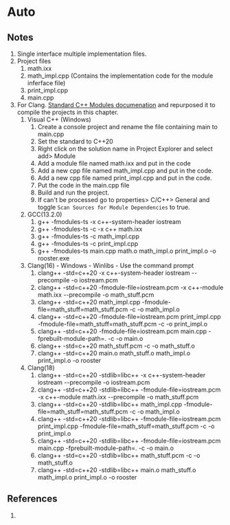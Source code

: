 # Auto

## Notes
1. Single interface multiple implementation files.
2. Project files
   1. math.ixx
   2. math_impl.cpp (Contains the implementation code for the module inferface file)
   3. print_impl.cpp
   4. main.cpp
3. For Clang. [Standard C++ Modules documenation](https://clang.llvm.org/docs/StandardCPlusPlusModules.html) and repurposed it to compile the projects in this chapter.
   1. Visual C++ (Windows)
      1. Create a console project and rename the file containing main to main.cpp
      2. Set the standard to C++20
      3. Right click on the solution name in Project Explorer and select add> Module
      4. Add a module file named math.ixx and put in the code
      5. Add a new cpp file named math_impl.cpp and put in the code.
      6. Add a new cpp file named print_impl.cpp and put in the code.
      7. Put the code in the main.cpp file
      8. Build and run the project.
      9. If <iostream> can't be processed go to properties> C/C++> General and toggle `Scan Sources for Module Dependencies` to true.		
   2.  GCC(13.2.0)
       1.  g++ -fmodules-ts -x c++-system-header iostream
       2.  g++ -fmodules-ts -c -x c++ math.ixx
       3.  g++ -fmodules-ts -c math_impl.cpp
       4.  g++ -fmodules-ts -c print_impl.cpp
       5.  g++ -fmodules-ts main.cpp math.o math_impl.o print_impl.o -o rooster.exe
   3.  Clang(16) - Windows - Winlibs - Use the command prompt
       1.  clang++ -std=c++20 -x c++-system-header iostream --precompile -o iostream.pcm
       2.  clang++ -std=c++20 -fmodule-file=iostream.pcm -x c++-module math.ixx --precompile -o math_stuff.pcm
       3.  clang++ -std=c++20 math_impl.cpp -fmodule-file=math_stuff=math_stuff.pcm -c -o math_impl.o
       4.  clang++ -std=c++20 -fmodule-file=iostream.pcm print_impl.cpp -fmodule-file=math_stuff=math_stuff.pcm -c -o print_impl.o
       5.  clang++ -std=c++20 -fmodule-file=iostream.pcm main.cpp -fprebuilt-module-path=. -c -o main.o
       6.  clang++ -std=c++20 math_stuff.pcm -c -o math_stuff.o
       7.  clang++ -std=c++20 main.o math_stuff.o  math_impl.o print_impl.o -o rooster
   4.  Clang(18)
       1.  clang++ -std=c++20 -stdlib=libc++ -x c++-system-header iostream --precompile -o iostream.pcm
       2.  clang++ -std=c++20 -stdlib=libc++ -fmodule-file=iostream.pcm -x c++-module math.ixx --precompile -o math_stuff.pcm
       3.  clang++ -std=c++20 -stdlib=libc++ math_impl.cpp -fmodule-file=math_stuff=math_stuff.pcm -c -o math_impl.o
       4.  clang++ -std=c++20 -stdlib=libc++ -fmodule-file=iostream.pcm print_impl.cpp -fmodule-file=math_stuff=math_stuff.pcm -c -o print_impl.o
       5.  clang++ -std=c++20 -stdlib=libc++ -fmodule-file=iostream.pcm main.cpp -fprebuilt-module-path=. -c -o main.o
       6.  clang++ -std=c++20 -stdlib=libc++ math_stuff.pcm -c -o math_stuff.o
       7.  clang++ -std=c++20 -stdlib=libc++ main.o math_stuff.o  math_impl.o print_impl.o -o rooster

## References

1. 

